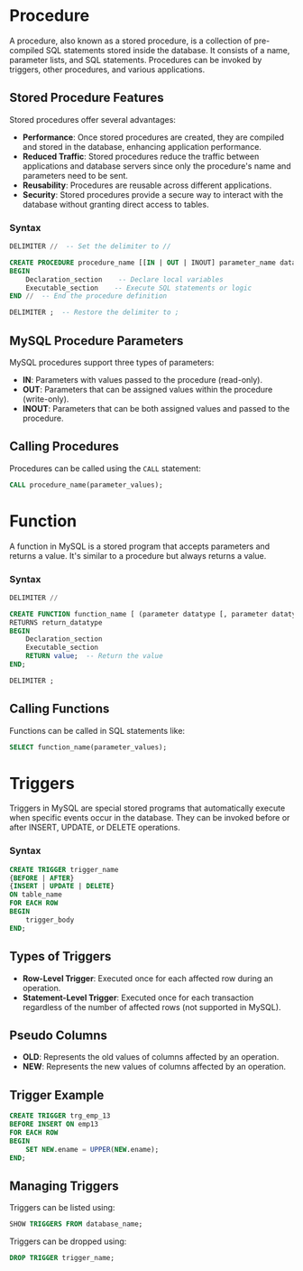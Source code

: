 # Procedure

A procedure, also known as a stored procedure, is a collection of pre-compiled SQL statements stored inside the database. It consists of a name, parameter lists, and SQL statements. Procedures can be invoked by triggers, other procedures, and various applications.

## Stored Procedure Features

Stored procedures offer several advantages:

- **Performance**: Once stored procedures are created, they are compiled and stored in the database, enhancing application performance.
- **Reduced Traffic**: Stored procedures reduce the traffic between applications and database servers since only the procedure's name and parameters need to be sent.
- **Reusability**: Procedures are reusable across different applications.
- **Security**: Stored procedures provide a secure way to interact with the database without granting direct access to tables.

### Syntax

```sql
DELIMITER //  -- Set the delimiter to //

CREATE PROCEDURE procedure_name [[IN | OUT | INOUT] parameter_name datatype [, parameter datatype]) ]
BEGIN    
    Declaration_section    -- Declare local variables
    Executable_section    -- Execute SQL statements or logic
END //  -- End the procedure definition

DELIMITER ;  -- Restore the delimiter to ;
```

## MySQL Procedure Parameters

MySQL procedures support three types of parameters:

- **IN**: Parameters with values passed to the procedure (read-only).
- **OUT**: Parameters that can be assigned values within the procedure (write-only).
- **INOUT**: Parameters that can be both assigned values and passed to the procedure.

## Calling Procedures

Procedures can be called using the `CALL` statement:

```sql
CALL procedure_name(parameter_values);
```

# Function

A function in MySQL is a stored program that accepts parameters and returns a value. It's similar to a procedure but always returns a value.

### Syntax

```sql
DELIMITER //

CREATE FUNCTION function_name [ (parameter datatype [, parameter datatype]) ]
RETURNS return_datatype
BEGIN
    Declaration_section
    Executable_section
    RETURN value;  -- Return the value
END;

DELIMITER ;
```

## Calling Functions

Functions can be called in SQL statements like:

```sql
SELECT function_name(parameter_values);
```

# Triggers

Triggers in MySQL are special stored programs that automatically execute when specific events occur in the database. They can be invoked before or after INSERT, UPDATE, or DELETE operations.

### Syntax

```sql
CREATE TRIGGER trigger_name
{BEFORE | AFTER}
{INSERT | UPDATE | DELETE}
ON table_name
FOR EACH ROW
BEGIN
    trigger_body
END;
```

## Types of Triggers

- **Row-Level Trigger**: Executed once for each affected row during an operation.
- **Statement-Level Trigger**: Executed once for each transaction regardless of the number of affected rows (not supported in MySQL).

## Pseudo Columns

- **OLD**: Represents the old values of columns affected by an operation.
- **NEW**: Represents the new values of columns affected by an operation.

## Trigger Example

```sql
CREATE TRIGGER trg_emp_13
BEFORE INSERT ON emp13
FOR EACH ROW
BEGIN
    SET NEW.ename = UPPER(NEW.ename);
END;
```

## Managing Triggers

Triggers can be listed using:

```sql
SHOW TRIGGERS FROM database_name;
```

Triggers can be dropped using:

```sql
DROP TRIGGER trigger_name;
```